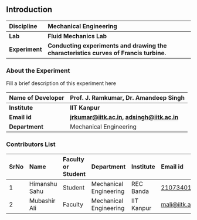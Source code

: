 ## Introduction


<b>Discipline | <b>Mechanical Engineering
:--|:--|
<b> Lab | <b> Fluid Mechanics Lab
<b> Experiment|   <b> Conducting experiments and drawing the characteristics curves of Francis turbine.

### About the Experiment 

Fill a brief description of this experiment here

<b>Name of Developer | <b> Prof. J. Ramkumar,  Dr. Amandeep Singh
:--|:--|
<b> Institute | <b>  IIT Kanpur
<b> Email id|     <b>  jrkumar@iitk.ac.in, adsingh@iitk.ac.in
<b> Department |  Mechanical Engineering

### Contributors List

SrNo | Name | Faculty or Student | Department| Institute | Email id
:--|:--|:--|:--|:--|:--|
1 | Himanshu Sahu  | Student | Mechanical Engineering |REC Banda| 2107340130026@recbanda.ac.in
2 | Mubashir Ali | Faculty | Mechanical Engineering | IIT Kanpur | mali@iitk.ac.in
